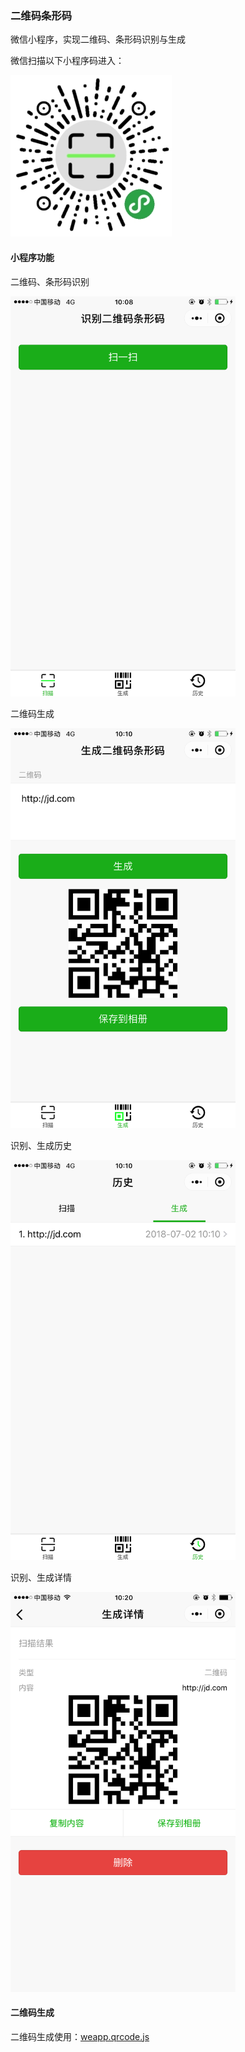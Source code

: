### 二维码条形码

微信小程序，实现二维码、条形码识别与生成

微信扫描以下小程序码进入：

![小程序码](https://github.com/2015Feng/qrCodeBarCode/blob/assets/screenshots/miniProgramCode.jpg?raw=true&s=48 "小程序码")

#### 小程序功能

二维码、条形码识别

<img src="https://github.com/2015Feng/qrCodeBarCode/raw/assets/screenshots/index.png?raw=true" alt="二维码、条形码识别" title="二维码、条形码识别" style="height: 640px;">

二维码生成

<img src="https://github.com/2015Feng/qrCodeBarCode/blob/assets/screenshots/code.png?raw=true" alt="二维码生成" title="二维码生成" style="height: 640px;">

识别、生成历史

<img src="https://github.com/2015Feng/qrCodeBarCode/blob/assets/screenshots/logs.png?raw=true" alt="识别、生成历史" title="识别、生成历史" style="height: 640px;">

识别、生成详情

<img src="https://github.com/2015Feng/qrCodeBarCode/blob/assets/screenshots/detail.png?raw=true" alt="识别、生成详情" title="识别、生成详情" style="height: 640px;">

#### 二维码生成

二维码生成使用：[weapp.qrcode.js](https://github.com/yingye/weapp-qrcode)



